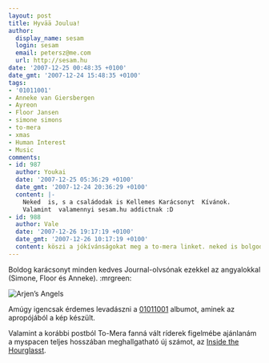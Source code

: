 ```yaml
---
layout: post
title: Hyvää Joulua!
author:
  display_name: sesam
  login: sesam
  email: petersz@me.com
  url: http://sesam.hu
date: '2007-12-25 00:48:35 +0100'
date_gmt: '2007-12-24 15:48:35 +0100'
tags:
- '01011001'
- Anneke van Giersbergen
- Ayreon
- Floor Jansen
- simone simons
- to-mera
- xmas
- Human Interest
- Music
comments:
- id: 987
  author: Youkai
  date: '2007-12-25 05:36:29 +0100'
  date_gmt: '2007-12-24 20:36:29 +0100'
  content: |-
    Neked  is, s a családodak is Kellemes Karácsonyt  Kívánok.
    Valamint  valamennyi sesam.hu addictnak :D
- id: 988
  author: Vale
  date: '2007-12-26 19:17:19 +0100'
  date_gmt: '2007-12-26 10:17:19 +0100'
  content: köszi a jókívánságokat meg a to-mera linket. neked is bolgod karácsonyt
---
```


Boldog karácsonyt minden kedves Journal-olvsónak ezekkel az angyalokkal (Simone, Floor és Anneke). :mrgreen:

![Arjen’s Angels](http://www.sesam.hu.php5-19.dfw1-2.websitetestlink.com/wp-content/uploads/2007/12/ayreonangels.jpg)

Amúgy igencsak érdemes levadászni a [01011001](http://www.ayreon.com/ayreon/ay_01011001.html) albumot, aminek az apropójából a kép készült.

Valamint a korábbi postból To-Mera fanná vált ríderek figelmébe ajánlanám a myspacen teljes hosszában meghallgatható új számot, az [Inside the Hourglasst](http://myspace.com/tomeraband).
